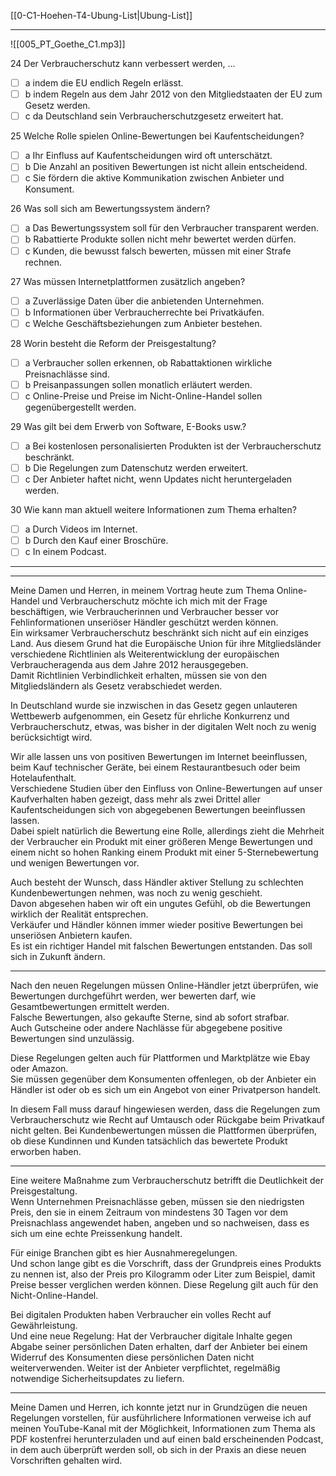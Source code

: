 [[0-C1-Hoehen-T4-Ubung-List|Ubung-List]]

---

![[005_PT_Goethe_C1.mp3]]

24 Der Verbraucherschutz kann verbessert werden, …
- [ ] a indem die EU endlich Regeln erlässt.  
- [ ] b indem Regeln aus dem Jahr 2012 von den Mitgliedstaaten der EU zum Gesetz werden.  
- [ ] c da Deutschland sein Verbraucherschutzgesetz erweitert hat.

25 Welche Rolle spielen Online-Bewertungen bei Kaufentscheidungen?
- [ ] a Ihr Einfluss auf Kaufentscheidungen wird oft unterschätzt.  
- [ ] b Die Anzahl an positiven Bewertungen ist nicht allein entscheidend.  
- [ ] c Sie fördern die aktive Kommunikation zwischen Anbieter und Konsument.

26 Was soll sich am Bewertungssystem ändern?
- [ ] a Das Bewertungssystem soll für den Verbraucher transparent werden.  
- [ ] b Rabattierte Produkte sollen nicht mehr bewertet werden dürfen.  
- [ ] c Kunden, die bewusst falsch bewerten, müssen mit einer Strafe rechnen.

27 Was müssen Internetplattformen zusätzlich angeben?
- [ ] a Zuverlässige Daten über die anbietenden Unternehmen.  
- [ ] b Informationen über Verbraucherrechte bei Privatkäufen.  
- [ ] c Welche Geschäftsbeziehungen zum Anbieter bestehen.

28 Worin besteht die Reform der Preisgestaltung?
- [ ] a Verbraucher sollen erkennen, ob Rabattaktionen wirkliche Preisnachlässe sind.  
- [ ] b Preisanpassungen sollen monatlich erläutert werden.  
- [ ] c Online-Preise und Preise im Nicht-Online-Handel sollen gegenübergestellt werden.

29 Was gilt bei dem Erwerb von Software, E-Books usw.?
- [ ] a Bei kostenlosen personalisierten Produkten ist der Verbraucherschutz beschränkt.  
- [ ] b Die Regelungen zum Datenschutz werden erweitert.  
- [ ] c Der Anbieter haftet nicht, wenn Updates nicht heruntergeladen werden.

30 Wie kann man aktuell weitere Informationen zum Thema erhalten?
- [ ] a Durch Videos im Internet.  
- [ ] b Durch den Kauf einer Broschüre.  
- [ ] c In einem Podcast.

---
---

Meine Damen und Herren, in meinem Vortrag heute zum Thema Online-Handel und Verbraucherschutz möchte ich mich mit der Frage beschäftigen, wie Verbraucherinnen und Verbraucher besser vor Fehlinformationen unseriöser Händler geschützt werden können.  
Ein wirksamer Verbraucherschutz beschränkt sich nicht auf ein einziges Land. Aus diesem Grund hat die Europäische Union für ihre Mitgliedsländer verschiedene Richtlinien als Weiterentwicklung der europäischen Verbraucheragenda aus dem Jahre 2012 herausgegeben.  
Damit Richtlinien Verbindlichkeit erhalten, müssen sie von den Mitgliedsländern als Gesetz verabschiedet werden.  

In Deutschland wurde sie inzwischen in das Gesetz gegen unlauteren Wettbewerb aufgenommen, ein Gesetz für ehrliche Konkurrenz und Verbraucherschutz, etwas, was bisher in der digitalen Welt noch zu wenig berücksichtigt wird.

Wir alle lassen uns von positiven Bewertungen im Internet beeinflussen, beim Kauf technischer Geräte, bei einem Restaurantbesuch oder beim Hotelaufenthalt.  
Verschiedene Studien über den Einfluss von Online-Bewertungen auf unser Kaufverhalten haben gezeigt, dass mehr als zwei Drittel aller Kaufentscheidungen sich von abgegebenen Bewertungen beeinflussen lassen.  
Dabei spielt natürlich die Bewertung eine Rolle, allerdings zieht die Mehrheit der Verbraucher ein Produkt mit einer größeren Menge Bewertungen und einem nicht so hohen Ranking einem Produkt mit einer 5-Sternebewertung und wenigen Bewertungen vor.  

Auch besteht der Wunsch, dass Händler aktiver Stellung zu schlechten Kundenbewertungen nehmen, was noch zu wenig geschieht.  
Davon abgesehen haben wir oft ein ungutes Gefühl, ob die Bewertungen wirklich der Realität entsprechen.  
Verkäufer und Händler können immer wieder positive Bewertungen bei unseriösen Anbietern kaufen.  
Es ist ein richtiger Handel mit falschen Bewertungen entstanden. Das soll sich in Zukunft ändern.

---

Nach den neuen Regelungen müssen Online-Händler jetzt überprüfen,  wie Bewertungen durchgeführt werden,  wer bewerten darf,  wie Gesamtbewertungen ermittelt werden.  
Falsche Bewertungen, also gekaufte Sterne, sind ab sofort strafbar.  
Auch Gutscheine oder andere Nachlässe für abgegebene positive Bewertungen sind unzulässig.

Diese Regelungen gelten auch für Plattformen und Marktplätze wie Ebay oder Amazon.  
Sie müssen gegenüber dem Konsumenten offenlegen, ob der Anbieter ein Händler ist oder ob es sich um ein Angebot von einer Privatperson handelt.  

In diesem Fall muss darauf hingewiesen werden, dass die Regelungen zum Verbraucherschutz wie Recht auf Umtausch oder Rückgabe beim Privatkauf nicht gelten. 
Bei Kundenbewertungen müssen die Plattformen überprüfen, ob diese Kundinnen und Kunden tatsächlich das bewertete Produkt erworben haben.

---

Eine weitere Maßnahme zum Verbraucherschutz betrifft die Deutlichkeit der Preisgestaltung.  
Wenn Unternehmen Preisnachlässe geben, müssen sie den niedrigsten Preis, den sie in einem Zeitraum von mindestens 30 Tagen vor dem Preisnachlass angewendet haben, angeben und so nachweisen, dass es sich um eine echte Preissenkung handelt.  

Für einige Branchen gibt es hier Ausnahmeregelungen.  
Und schon lange gibt es die Vorschrift, dass der Grundpreis eines Produkts zu nennen ist, also der Preis pro Kilogramm oder Liter zum Beispiel, damit Preise besser verglichen werden können. Diese Regelung gilt auch für den Nicht-Online-Handel.

Bei digitalen Produkten haben Verbraucher ein volles Recht auf Gewährleistung.  
Und eine neue Regelung: Hat der Verbraucher digitale Inhalte gegen Abgabe seiner persönlichen Daten erhalten, darf der Anbieter bei einem Widerruf des Konsumenten diese persönlichen Daten nicht weiterverwenden. Weiter ist der Anbieter verpflichtet, regelmäßig notwendige Sicherheitsupdates zu liefern.

---

Meine Damen und Herren, ich konnte jetzt nur in Grundzügen die neuen Regelungen vorstellen, für ausführlichere Informationen verweise ich auf meinen YouTube-Kanal mit der Möglichkeit, Informationen zum Thema als PDF kostenfrei herunterzuladen und auf einen bald erscheinenden Podcast, in dem auch überprüft werden soll, ob sich in der Praxis an diese neuen Vorschriften gehalten wird.
